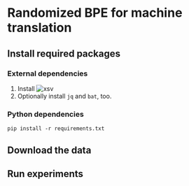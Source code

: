# Randomized BPE for machine translation

## Install required packages

### External dependencies
1. Install ![`xsv`](https://github.com/BurntSushi/xsv)
2. Optionally install `jq` and `bat`, too.

### Python dependencies
`pip install -r requirements.txt`

## Download the data

## Run experiments
